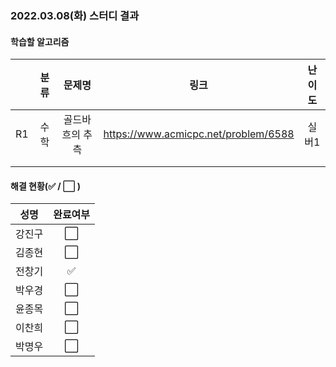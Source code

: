 ### 2022.03.08(화) 스터디 결과

#### 학습할 알고리즘

|      | 분류 |     문제명      |                 링크                 | 난이도 |
| :--: | :--: | :-------------: | :----------------------------------: | :----: |
|  R1  | 수학 | 골드바흐의 추측 | https://www.acmicpc.net/problem/6588 | 실버1  |
|      |      |                 |                                      |        |
|      |      |                 |                                      |        |

#### 해결 현황(:white_check_mark: / :white_large_square:  )

|  성명  |       완료여부       |
| :----: | :------------------: |
| 강진구 | :white_large_square: |
| 김종현 | :white_large_square: |
| 전창기 |  :white_check_mark:  |
| 박우경 | :white_large_square: |
| 윤종목 | :white_large_square: |
| 이찬희 | :white_large_square: |
| 박명우 | :white_large_square: |
